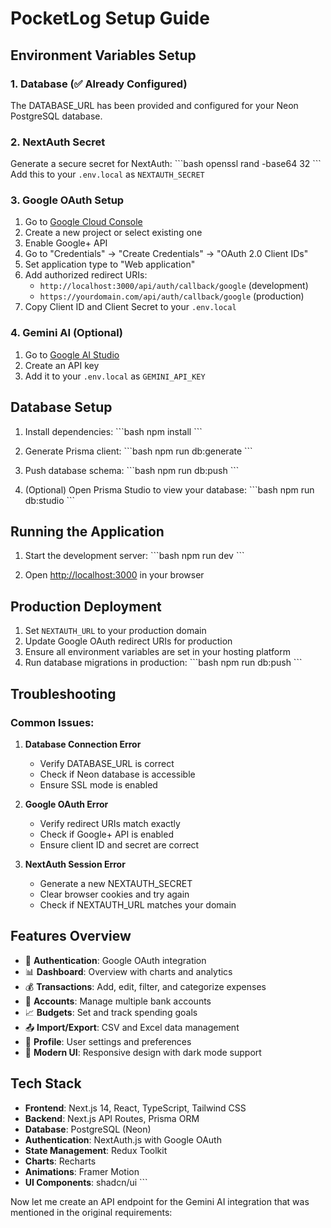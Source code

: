 # PocketLog Setup Guide

## Environment Variables Setup

### 1. Database (✅ Already Configured)

The DATABASE_URL has been provided and configured for your Neon PostgreSQL database.

### 2. NextAuth Secret

Generate a secure secret for NextAuth:
\`\`\`bash
openssl rand -base64 32
\`\`\`
Add this to your `.env.local` as `NEXTAUTH_SECRET`

### 3. Google OAuth Setup

1. Go to [Google Cloud Console](https://console.cloud.google.com/)
2. Create a new project or select existing one
3. Enable Google+ API
4. Go to "Credentials" → "Create Credentials" → "OAuth 2.0 Client IDs"
5. Set application type to "Web application"
6. Add authorized redirect URIs:
   - `http://localhost:3000/api/auth/callback/google` (development)
   - `https://yourdomain.com/api/auth/callback/google` (production)
7. Copy Client ID and Client Secret to your `.env.local`

### 4. Gemini AI (Optional)

1. Go to [Google AI Studio](https://makersuite.google.com/app/apikey)
2. Create an API key
3. Add it to your `.env.local` as `GEMINI_API_KEY`

## Database Setup

1. Install dependencies:
   \`\`\`bash
   npm install
   \`\`\`

2. Generate Prisma client:
   \`\`\`bash
   npm run db:generate
   \`\`\`

3. Push database schema:
   \`\`\`bash
   npm run db:push
   \`\`\`

4. (Optional) Open Prisma Studio to view your database:
   \`\`\`bash
   npm run db:studio
   \`\`\`

## Running the Application

1. Start the development server:
   \`\`\`bash
   npm run dev
   \`\`\`

2. Open [http://localhost:3000](http://localhost:3000) in your browser

## Production Deployment

1. Set `NEXTAUTH_URL` to your production domain
2. Update Google OAuth redirect URIs for production
3. Ensure all environment variables are set in your hosting platform
4. Run database migrations in production:
   \`\`\`bash
   npm run db:push
   \`\`\`

## Troubleshooting

### Common Issues:

1. **Database Connection Error**

   - Verify DATABASE_URL is correct
   - Check if Neon database is accessible
   - Ensure SSL mode is enabled

2. **Google OAuth Error**

   - Verify redirect URIs match exactly
   - Check if Google+ API is enabled
   - Ensure client ID and secret are correct

3. **NextAuth Session Error**
   - Generate a new NEXTAUTH_SECRET
   - Clear browser cookies and try again
   - Check if NEXTAUTH_URL matches your domain

## Features Overview

- 🔐 **Authentication**: Google OAuth integration
- 📊 **Dashboard**: Overview with charts and analytics
- 💰 **Transactions**: Add, edit, filter, and categorize expenses
- 🏦 **Accounts**: Manage multiple bank accounts
- 📈 **Budgets**: Set and track spending goals
- 📤 **Import/Export**: CSV and Excel data management
- 👤 **Profile**: User settings and preferences
- 🎨 **Modern UI**: Responsive design with dark mode support

## Tech Stack

- **Frontend**: Next.js 14, React, TypeScript, Tailwind CSS
- **Backend**: Next.js API Routes, Prisma ORM
- **Database**: PostgreSQL (Neon)
- **Authentication**: NextAuth.js with Google OAuth
- **State Management**: Redux Toolkit
- **Charts**: Recharts
- **Animations**: Framer Motion
- **UI Components**: shadcn/ui
  \`\`\`

Now let me create an API endpoint for the Gemini AI integration that was mentioned in the original requirements:
